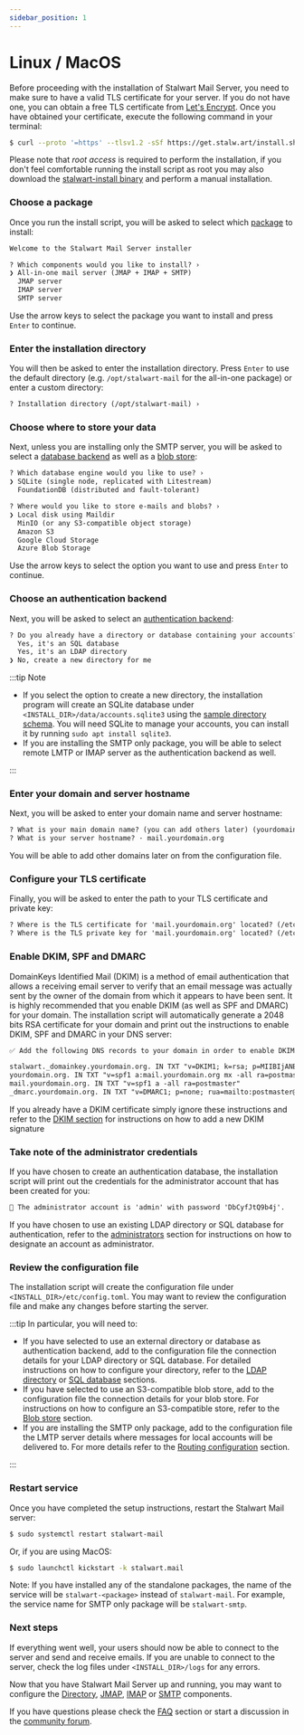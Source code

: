 ```yaml
---
sidebar_position: 1
---
```


# Linux / MacOS

Before proceeding with the installation of Stalwart Mail Server, you need to make sure to have a valid TLS certificate for your server. 
If you do not have one, you can obtain a free TLS certificate from [Let's Encrypt](https://letsencrypt.org/).
Once you have obtained your certificate, execute the following command in your terminal:

```bash
$ curl --proto '=https' --tlsv1.2 -sSf https://get.stalw.art/install.sh | sudo sh
```

Please note that _root access_ is required to perform the installation, if you don't feel comfortable running the install script as root
you may also download the [stalwart-install binary](https://github.com/stalwartlabs/mail-server/releases) and
perform a manual installation.

### Choose a package

Once you run the install script, you will be asked to select which [package](/docs/get-started#choosing-a-package) to install:

```txt
Welcome to the Stalwart Mail Server installer

? Which components would you like to install? ›
❯ All-in-one mail server (JMAP + IMAP + SMTP)
  JMAP server
  IMAP server
  SMTP server
```

Use the arrow keys to select the package you want to install and press `Enter` to continue.

### Enter the installation directory

You will then be asked to enter the installation directory. Press `Enter` to use the default directory (e.g. `/opt/stalwart-mail` for the all-in-one package) or enter a custom directory:

```txt
? Installation directory (/opt/stalwart-mail) › 
```

### Choose where to store your data

Next, unless you are installing only the SMTP server, you will be asked to select a [database backend](/docs/get-started#choosing-a-database-backend) as well as a [blob store](/docs/get-started#supported-blob-stores):

```txt
? Which database engine would you like to use? ›
❯ SQLite (single node, replicated with Litestream)
  FoundationDB (distributed and fault-tolerant)

? Where would you like to store e-mails and blobs? ›
❯ Local disk using Maildir
  MinIO (or any S3-compatible object storage)
  Amazon S3
  Google Cloud Storage
  Azure Blob Storage
```

Use the arrow keys to select the option you want to use and press `Enter` to continue.

### Choose an authentication backend

Next, you will be asked to select an [authentication backend](/docs/get-started#supported-authentication-backends):

```txt
? Do you already have a directory or database containing your accounts? ›
  Yes, it's an SQL database
  Yes, it's an LDAP directory
❯ No, create a new directory for me
```

:::tip Note

- If you select the option to create a new directory, the installation program will create an SQLite database under `<INSTALL_DIR>/data/accounts.sqlite3` using the [sample directory schema](/docs/directory/types/sql#sample-directory-schema). You will need SQLite to manage your accounts, you can install it by running `sudo apt install sqlite3`.
- If you are installing the SMTP only package, you will be able to select remote LMTP or IMAP server as the authentication backend as well.

:::


### Enter your domain and server hostname

Next, you will be asked to enter your domain name and server hostname:

```txt
? What is your main domain name? (you can add others later) (yourdomain.org) ›
? What is your server hostname? · mail.yourdomain.org
```

You will be able to add other domains later on from the configuration file.

### Configure your TLS certificate

Finally, you will be asked to enter the path to your TLS certificate and private key:

```txt
? Where is the TLS certificate for 'mail.yourdomain.org' located? (/etc/letsencrypt/live/mail.yourdomain.org/fullchain.pem) ›
? Where is the TLS private key for 'mail.yourdomain.org' located? (/etc/letsencrypt/live/mail.yourdomain.org/privkey.pem) ›
```

### Enable DKIM, SPF and DMARC

DomainKeys Identified Mail (DKIM) is a method of email authentication that allows a receiving email server to verify that an email message was actually sent by the owner of the domain from which it appears to have been sent. It is highly recommended that you enable DKIM (as well as SPF and DMARC) for your domain. The installation script will automatically generate a 2048 bits RSA certificate for your domain and print out the instructions to enable DKIM, SPF and DMARC in your DNS server:

```txt
✅ Add the following DNS records to your domain in order to enable DKIM, SPF and DMARC:

stalwart._domainkey.yourdomain.org. IN TXT "v=DKIM1; k=rsa; p=MIIBIjANBgkqhkiG9w0BAQEFAAOCAQ8AMIIBCgKCAQEA0esfx6olNOH0d+AO8lcOST2H/sbJ04OCDOAq0oFmGXISj8HB8DUWzqUIIfWV7GzXZq/y/4dQHcxRXN3lNGSCSG8r7H+S57nqFEjvpFeGhYdqFaXXuD6StUgHgR/Oh1P6nO4NmCvO2jgQaRvZALw7PTkf4X9wnLR+Q9I1L8fu5BuclpuoE8cBJzT+oWwvHWDbIBn4DRVNCi1sa1YWhevKgw6OCsmGIUDbAKApX4fA3O80WjF0jF0CpijAI6jibmO5Ajs6zJDlzaumnprfyz4XHIqVTBL3P2z5xA7skQjK1L8vB2ZGYWrXHiwpR5ZQ5nM8AWM5lyp2zwVxhpxFRokxkQIDAQAB"
yourdomain.org. IN TXT "v=spf1 a:mail.yourdomain.org mx -all ra=postmaster"
mail.yourdomain.org. IN TXT "v=spf1 a -all ra=postmaster"
_dmarc.yourdomain.org. IN TXT "v=DMARC1; p=none; rua=mailto:postmaster@yourdomain.org; ruf=mailto:postmaster@yourdomain.org"
```

If you already have a DKIM certificate simply ignore these instructions and refer to the [DKIM section](/docs/smtp/authentication/dkim) for instructions on how to add a new DKIM signature

### Take note of the administrator credentials

If you have chosen to create an authentication database, the installation script will print out the credentials for the administrator account that has been created for you:

```txt
🔑 The administrator account is 'admin' with password 'DbCyfJtQ9b4j'.
```

If you have chosen to use an existing LDAP directory or SQL database for authentication, refer to the [administrators](/docs/directory/users#administrators) section for instructions on how to designate an account as administrator.

### Review the configuration file

The installation script will create the configuration file under `<INSTALL_DIR>/etc/config.toml`. You may want to review the configuration file and make any changes before starting the server.

:::tip In particular, you will need to:

- If you have selected to use an external directory or database as authentication backend, add to the configuration file the connection details for your LDAP directory or SQL database. For detailed instructions on how to configure your directory, refer to the [LDAP directory](/docs/directory/types/ldap) or [SQL database](/docs/directory/types/sql) sections.
- If you have selected to use an S3-compatible blob store, add to the configuration file the connection details for your blob store. For instructions on how to configure an S3-compatible store, refer to the [Blob store](/docs/jmap/blob#s3-compatible-storage) section.
- If you are installing the SMTP only package, add to the configuration file the LMTP server details where messages for local accounts will be delivered to. For more details refer to the [Routing configuration](/docs/smtp/outbound/routing) section.

:::

### Restart service

Once you have completed the setup instructions, restart the Stalwart Mail server:

```bash
$ sudo systemctl restart stalwart-mail
```

Or, if you are using MacOS:

```bash
$ sudo launchctl kickstart -k stalwart.mail
```

Note: If you have installed any of the standalone packages, the name of the service will be `stalwart-<package>` instead of `stalwart-mail`. For example, the service name for SMTP only package will be `stalwart-smtp`.

### Next steps

If everything went well, your users should now be able to connect to the server and send and receive emails. If you are unable to connect to the server, check the log files under `<INSTALL_DIR>/logs` for any errors.

Now that you have Stalwart Mail Server up and running, you may want to configure the [Directory](/docs/directory/overview), [JMAP](/docs/jmap/overview), [IMAP](/docs/imap/overview) or [SMTP](/docs/smtp/overview) components.

If you have questions please check the [FAQ](/docs/faq) section or start a discussion in the [community forum](https://github.com/stalwartlabs/mail-server/discussions).
